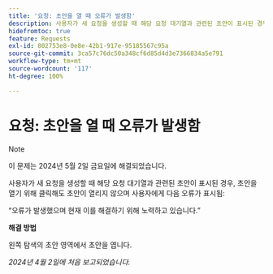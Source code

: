 ```yaml
---
title: '요청: 초안을 열 때 오류가 발생함'
description: 사용자가 새 요청을 생성할 때 해당 요청 대기열과 관련된 초안이 표시된 경우, 초안을 열기 위해 클릭해도 초안이 열리지 않으며 사용자에게 오류가 표시됩니다. 해결 방법을 사용할 수 있습니다.
hidefromtoc: true
feature: Requests
exl-id: 802753e8-0e8e-42b1-917e-95185567c95a
source-git-commit: 3ca57c76dc50a348cf6d85d4d3e7366834a5e791
workflow-type: tm+mt
source-wordcount: '117'
ht-degree: 100%

---
```


# 요청: 초안을 열 때 오류가 발생함

>[!NOTE]
>
>이 문제는 2024년 5월 2일 금요일에 해결되었습니다.

사용자가 새 요청을 생성할 때 해당 요청 대기열과 관련된 초안이 표시된 경우, 초안을 열기 위해 클릭해도 초안이 열리지 않으며 사용자에게 다음 오류가 표시됨:

“오류가 발생했으며 현재 이를 해결하기 위해 노력하고 있습니다.”

**해결 방법**

왼쪽 탐색의 초안 영역에서 초안을 엽니다.

_2024년 4월 2일에 처음 보고되었습니다._
